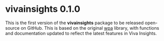 # vivainsights 0.1.0

This is the first version of the **vivainsights** package to be released open-source on GitHub. This is based on the original [wpa](https://microsoft.github.io/wpa/) library, with functions and documentation updated to reflect the latest features in Viva Insights.
